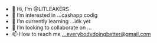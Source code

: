- 👋 Hi, I’m @LITLEAKERS
- 👀 I’m interested in ...cashapp codig
- 🌱 I’m currently learning ...idk yet 
- 💞️ I’m looking to collaborate on ...
- 📫 How to reach me ...everybodydoingbetter@gmail.com

<!---
LITLEAKERS/LITLEAKERS is a ✨ special ✨ repository because its `README.md` (this file) appears on your GitHub profile.
You can click the Preview link to take a look at your changes.
--->
